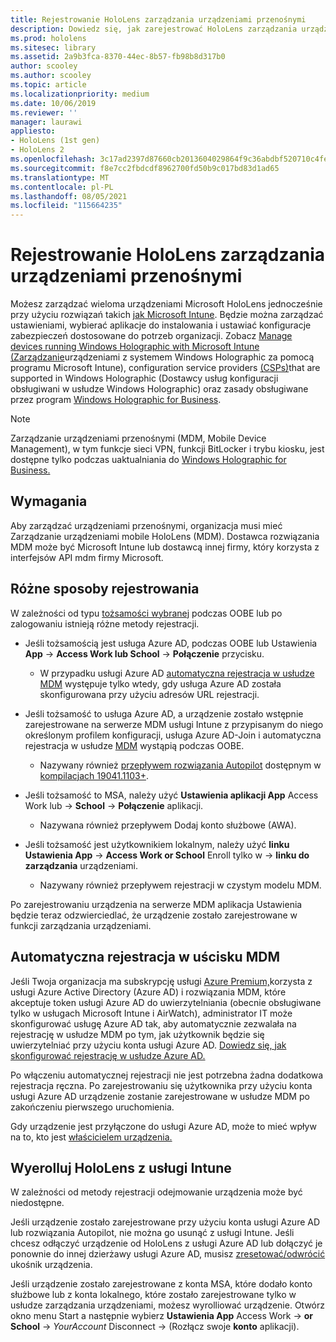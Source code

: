 ```yaml
---
title: Rejestrowanie HoloLens zarządzania urządzeniami przenośnymi
description: Dowiedz się, jak zarejestrować HoloLens zarządzania urządzeniami przenośnymi (MDM) w celu łatwiejszego zarządzania wieloma urządzeniami.
ms.prod: hololens
ms.sitesec: library
ms.assetid: 2a9b3fca-8370-44ec-8b57-fb98b8d317b0
author: scooley
ms.author: scooley
ms.topic: article
ms.localizationpriority: medium
ms.date: 10/06/2019
ms.reviewer: ''
manager: laurawi
appliesto:
- HoloLens (1st gen)
- HoloLens 2
ms.openlocfilehash: 3c17ad2397d87660cb2013604029864f9c36abdbf520710c4fe5952e3440e3a5
ms.sourcegitcommit: f8e7cc2fbdcdf8962700fd50b9c017bd83d1ad65
ms.translationtype: MT
ms.contentlocale: pl-PL
ms.lasthandoff: 08/05/2021
ms.locfileid: "115664235"
---
```

# <a name="enroll-hololens-in-mdm"></a>Rejestrowanie HoloLens zarządzania urządzeniami przenośnymi

Możesz zarządzać wieloma urządzeniami Microsoft HoloLens jednocześnie przy użyciu rozwiązań takich [jak Microsoft Intune](/intune/windows-holographic-for-business). Będzie można zarządzać ustawieniami, wybierać aplikacje do instalowania i ustawiać konfiguracje zabezpieczeń dostosowane do potrzeb organizacji. Zobacz [Manage devices running Windows Holographic with Microsoft Intune (Zarządzanie](/intune/windows-holographic-for-business)urządzeniami z systemem Windows Holographic za pomocą programu Microsoft Intune), configuration service providers [(CSPs)](https://msdn.microsoft.com/windows/hardware/commercialize/customize/mdm/configuration-service-provider-reference#hololens)that are supported in Windows Holographic (Dostawcy usług konfiguracji obsługiwani w usłudze Windows Holographic) oraz zasady obsługiwane przez program [Windows Holographic for Business](https://msdn.microsoft.com/windows/hardware/commercialize/customize/mdm/policy-configuration-service-provider#hololenspolicies).

> [!NOTE]
> Zarządzanie urządzeniami przenośnymi (MDM, Mobile Device Management), w tym funkcje sieci VPN, funkcji BitLocker i trybu kiosku, jest dostępne tylko podczas uaktualniania do [Windows Holographic for Business.](hololens1-upgrade-enterprise.md)

## <a name="requirements"></a>Wymagania

 Aby zarządzać urządzeniami przenośnymi, organizacja musi mieć Zarządzanie urządzeniami mobile HoloLens (MDM). Dostawca rozwiązania MDM może być Microsoft Intune lub dostawcą innej firmy, który korzysta z interfejsów API mdm firmy Microsoft.
 
## <a name="different-ways-to-enroll"></a>Różne sposoby rejestrowania

W zależności od typu [tożsamości wybranej](hololens-identity.md) podczas OOBE lub po zalogowaniu istnieją różne metody rejestracji.

- Jeśli tożsamością jest usługa Azure AD, podczas OOBE lub Ustawienia **App**  ->  **Access Work lub School**  ->  **Połączenie** przycisku.
    - W przypadku usługi Azure AD [automatyczna rejestracja w usłudze MDM](hololens-enroll-mdm.md#auto-enrollment-in-mdm) występuje tylko wtedy, gdy usługa Azure AD została skonfigurowana przy użyciu adresów URL rejestracji.
     
- Jeśli tożsamość to usługa Azure AD, a urządzenie zostało wstępnie zarejestrowane na serwerze MDM usługi Intune z przypisanym do niego określonym profilem konfiguracji, usługa Azure AD-Join i automatyczna rejestracja w usłudze [MDM](hololens-enroll-mdm.md#auto-enrollment-in-mdm) wystąpią podczas OOBE.
    - Nazywany również [przepływem rozwiązania Autopilot](hololens2-autopilot.md) dostępnym w [kompilacjach 19041.1103+](hololens-release-notes.md#windows-holographic-version-2004).
    

- Jeśli tożsamość to MSA, należy użyć **Ustawienia aplikacji App** Access Work lub  ->  **School**  ->  **Połączenie** aplikacji.
    - Nazywana również przepływem Dodaj konto służbowe (AWA).
- Jeśli tożsamość jest użytkownikiem lokalnym, należy użyć **linku Ustawienia App**  ->  **Access Work or School** Enroll tylko w  ->  **linku do zarządzania** urządzeniami.
    - Nazywany również przepływem rejestracji w czystym modelu MDM.

Po zarejestrowaniu urządzenia na serwerze MDM aplikacja Ustawienia będzie teraz odzwierciedlać, że urządzenie zostało zarejestrowane w funkcji zarządzania urządzeniami.

## <a name="auto-enrollment-in-mdm"></a>Automatyczna rejestracja w uścisku MDM

Jeśli Twoja organizacja ma subskrypcję usługi [Azure Premium,](https://azure.microsoft.com/overview/)korzysta z usługi Azure Active Directory (Azure AD) i rozwiązania MDM, które akceptuje token usługi Azure AD do uwierzytelniania (obecnie obsługiwane tylko w usługach Microsoft Intune i AirWatch), administrator IT może skonfigurować usługę Azure AD tak, aby automatycznie zezwalała na rejestrację w usłudze MDM po tym, jak użytkownik będzie się uwierzytelniać przy użyciu konta usługi Azure AD. [Dowiedz się, jak skonfigurować rejestrację w usłudze Azure AD.](/mem/intune/enrollment/windows-enroll#enable-windows-10-automatic-enrollment)

Po włączeniu automatycznej rejestracji nie jest potrzebna żadna dodatkowa rejestracja ręczna. Po zarejestrowaniu się użytkownika przy użyciu konta usługi Azure AD urządzenie zostanie zarejestrowane w usłudze MDM po zakończeniu pierwszego uruchomienia.

Gdy urządzenie jest przyłączone do usługi Azure AD, może to mieć wpływ na to, kto jest [właścicielem urządzenia.](security-adminless-os.md#device-owner)

## <a name="unenroll-hololens-from-intune"></a>Wyerolluj HoloLens z usługi Intune

W zależności od metody rejestracji odejmowanie urządzenia może być niedostępne.

Jeśli urządzenie zostało zarejestrowane przy użyciu konta usługi Azure AD lub rozwiązania Autopilot, nie można go usunąć z usługi Intune. Jeśli chcesz odłączyć urządzenie od HoloLens z usługi Azure AD lub dołączyć je ponownie do innej dzierżawy usługi Azure AD, musisz [zresetować/odwrócić](hololens-recovery.md#reset-the-device) ukośnik urządzenia.

Jeśli urządzenie zostało zarejestrowane z konta MSA, które dodało konto służbowe lub z konta lokalnego, które zostało zarejestrowane tylko w usłudze zarządzania urządzeniami, możesz wyrolliować urządzenie. Otwórz okno menu Start a następnie wybierz **Ustawienia App** Access Work  ->  **or School**  ->  *YourAccount* Disconnect  ->  (Rozłącz swoje **konto** aplikacji).